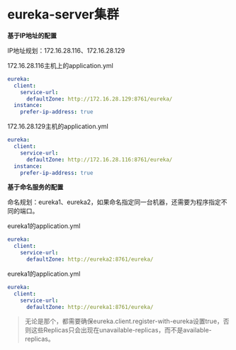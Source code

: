# eureka-server集群

**基于IP地址的配置**

IP地址规划：172.16.28.116、172.16.28.129

172.16.28.116主机上的application.yml

```yaml
eureka:
  client:
    service-url:
      defaultZone: http://172.16.28.129:8761/eureka/
  instance:
    prefer-ip-address: true
```

172.16.28.129主机的application.yml

```yaml
eureka:
  client:
    service-url:
      defaultZone: http://172.16.28.116:8761/eureka/
  instance:
    prefer-ip-address: true
```

**基于命名服务的配置**

命名规划：eureka1、eureka2，如果命名指定同一台机器，还需要为程序指定不同的端口。

eureka1的application.yml

```yaml
eureka:
  client:
    service-url:
      defaultZone: http://eureka2:8761/eureka/
```

eureka1的application.yml

```yaml
eureka:
  client:
    service-url:
      defaultZone: http://eureka1:8761/eureka/
```

> 无论是那个，都需要确保eureka.client.register-with-eureka设置true，否则这些Replicas只会出现在unavailable-replicas，而不是available-replicas。